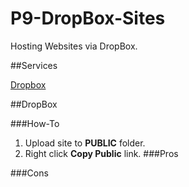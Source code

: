 P9-DropBox-Sites
================

Hosting Websites via DropBox.

##Services

[Dropbox](http://www.dropbox.com)


##DropBox

###How-To
  1. Upload site to **PUBLIC** folder.
  2. Right click **Copy Public** link.
###Pros

###Cons
